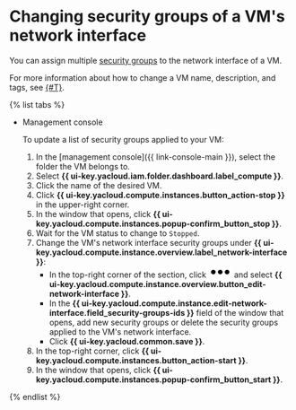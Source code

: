 # Changing security groups of a VM's network interface

You can assign multiple [security groups](../../../vpc/operations/security-group-create.md) to the network interface of a VM.

For more information about how to change a VM name, description, and tags, see [{#T}](vm-update.md).

{% list tabs %}

- Management console

   To update a list of security groups applied to your VM:
   1. In the [management console]({{ link-console-main }}), select the folder the VM belongs to.
   1. Select **{{ ui-key.yacloud.iam.folder.dashboard.label_compute }}**.
   1. Click the name of the desired VM.
   1. Click **{{ ui-key.yacloud.compute.instances.button_action-stop }}** in the upper-right corner.
   1. In the window that opens, click **{{ ui-key.yacloud.compute.instances.popup-confirm_button_stop }}**.
   1. Wait for the VM status to change to `Stopped`.
   1. Change the VM's network interface security groups under **{{ ui-key.yacloud.compute.instance.overview.label_network-interface }}**:
      * In the top-right corner of the section, click ![image](../../../_assets/options.svg) and select **{{ ui-key.yacloud.compute.instance.overview.button_edit-network-interface }}**.
      * In the **{{ ui-key.yacloud.compute.instance.edit-network-interface.field_security-groups-ids }}** field of the window that opens, add new security groups or delete the security groups applied to the VM's network interface.
      * Click **{{ ui-key.yacloud.common.save }}**.
   1. In the top-right corner, click **{{ ui-key.yacloud.compute.instances.button_action-start }}**.
   1. In the window that opens, click **{{ ui-key.yacloud.compute.instances.popup-confirm_button_start }}**.

{% endlist %}